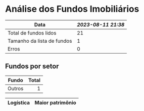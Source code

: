 # Análise dos Fundos Imobiliários 


| Data                  | *2023-08-11 21:38* |
| - | - |
| Total de fundos lidos | 21|
| Tamanho da lista de fundos | 1|
| Erros | 0|


## Fundos por setor 


| Fundo | Total | 
|------|----:|
| Outros               |   1 |


| Logística | Maior patrimônio | 
|------|----:|
